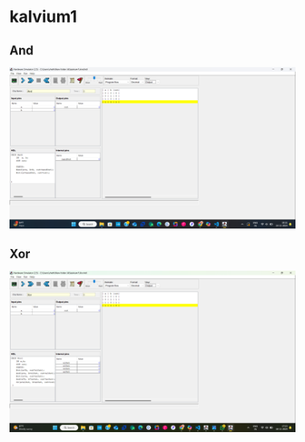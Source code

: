 # kalvium1

## And 

<img src="./Screenshot (155).png" />

## Xor

<img src="./Screenshot (160).png" />

